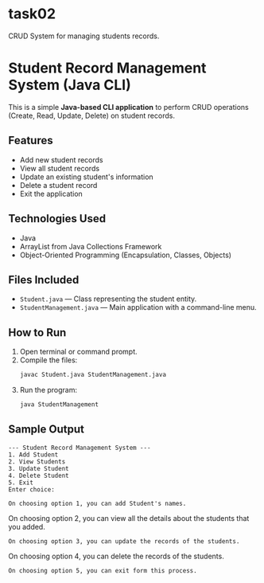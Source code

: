 # task02
CRUD System for managing students records.

# Student Record Management System (Java CLI)

This is a simple **Java-based CLI application** to perform CRUD operations (Create, Read, Update, Delete) on student records.

## Features

- Add new student records
- View all student records
- Update an existing student's information
- Delete a student record
- Exit the application

## Technologies Used

- Java
- ArrayList from Java Collections Framework
- Object-Oriented Programming (Encapsulation, Classes, Objects)

## Files Included

- `Student.java` — Class representing the student entity.
- `StudentManagement.java` — Main application with a command-line menu.

## How to Run

1. Open terminal or command prompt.
2. Compile the files:
   ```bash
   javac Student.java StudentManagement.java
   ```
3. Run the program:
   ```bash
   java StudentManagement
   ```

## Sample Output

```
--- Student Record Management System ---
1. Add Student
2. View Students
3. Update Student
4. Delete Student
5. Exit
Enter choice:
```
````
On choosing option 1, you can add Student's names.
````
On choosing option 2, you can view all the details about the students that you added.
````
On choosing option 3, you can update the records of the students.
````
On choosing option 4, you can delete the records of the students.
````
On choosing option 5, you can exit form this process.
````

